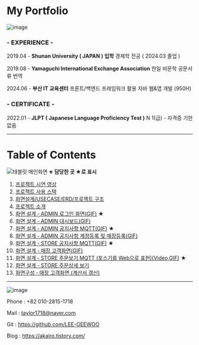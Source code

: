 # My Portfolio

![image](https://github.com/user-attachments/assets/faf0bdd6-226f-49b6-a31c-7a9a783b37b7)

### - EXPERIENCE -

2019.04 - **Shunan University ( JAPAN ) 입학**
          경제학 전공 ( 2024.03 졸업 )

2019.08 - **Yamaguchi International Exchange Association**
          한일 비문학 공문서류 번역

2024.06 - **부산 IT 교육센터**
          프론트/백엔드 프레임워크 활용 자바 웹&앱 개발 
          (950H) 

### - CERTIFICATE -

2022.01 - **JLPT ( **Japanese Language Proficiency Test** )**
          N 1(급) - 자격증 기한 없음

---

# Table of Contents
![태블릿 메인화면](https://github.com/user-attachments/assets/235083ed-1c62-448a-8c0c-9cc53e991e49)
**※ 담당한 곳 ★로 표시**

1. [프로젝트 시연 영상](../../wiki/프로젝트-시연-영상)
2. [프로젝트 사용 스택](../../wiki/프로젝트-사용-스택)
3. [화면설계/USECASE/ERD/프로젝트 구조](../../wiki/화면설계-USECASE-ERD-프로젝트-구조)
4. [프로젝트 소개](../../wiki/프로젝트-소개)  
5. [화면 설계 ‐ ADMIN 로그인 화면(GIF)](../../wiki/화면-설계-‐-ADMIN-로그인-화면) ★
6. [화면 설계 ‐ ADMIN 대시보드(GIF)](../../wiki/화면-설계-‐-ADMIN-대시보드)
7. [화면 설계 ‐ ADMIN 공지사항 MQTT(GIF)](../../wiki/화면-설계-‐-ADMIN-공지사항-MQTT) ★
8. [화면 설계 ‐ ADMIN 공지사항 계정등록 및 매장등록(GIF)](../../wiki/화면-설계-‐-ADMIN-공지사항-계정등록-및-매장등록)
9. [화면 설계 ‐ STORE 공지사항 MQTT(GIF)](../../wiki/화면-설계-‐-STORE-공지사항-MQTT) ★
10. [화면 설계 ‐ 매장 고객화면(GIF)](../../wiki/화면-설계-‐-매장-고객화면)
11. [화면 설계 ‐ STORE 주문보기 MQTT (포스기를 Web으로 표현)(Video,GIF)](../../wiki/화면-설계-‐-STORE-주문보기-MQTT-(포스기를-Web으로-표현)) ★
12. [화면 설계 ‐ STORE 주문상세 보기](../../wiki/화면-설계-‐-STORE-주문상세-보기)
13. [화면구성 ‐ 매장 고객화면 (계산서 갱신)](../../wiki/화면구성-‐-매장-고객화면-(계산서-갱신))

---

![image](https://github.com/user-attachments/assets/3af01c10-3a9e-4c7f-8f05-c4e9e0801026)

Phone : +82 010-2815-1718

Mail  : taylor1718@naver.com

Git : https://github.com/LEE-GEEWOO

Blog     :  https://akairo.tistory.com/


  

